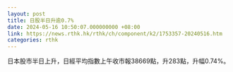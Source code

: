 ```yaml
---
layout: post
title: 日股半日升逾0.7%
date: 2024-05-16 10:50:07.000000000 +08:00
link: https://news.rthk.hk/rthk/ch/component/k2/1753357-20240516.htm
categories: rthk
---
```


日本股市半日上升，日經平均指數上午收市報38669點，升283點，升幅0.74%。
